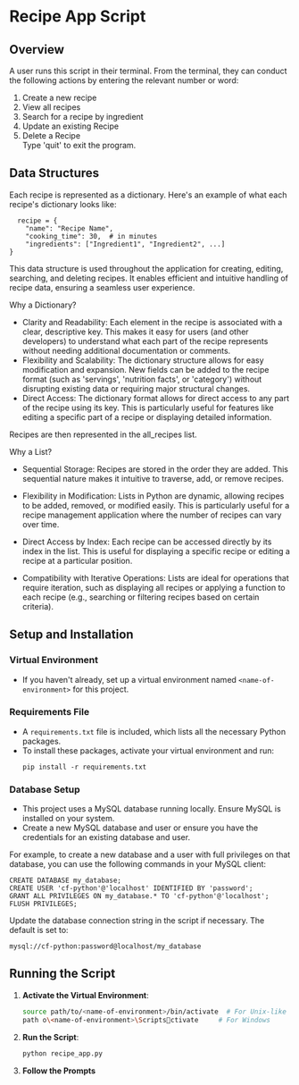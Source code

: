 # Recipe App Script

## Overview

A user runs this script in their terminal. From the terminal, they can conduct the following actions by entering the relevant number or word:

1. Create a new recipe
2. View all recipes
3. Search for a recipe by ingredient
4. Update an existing Recipe
5. Delete a Recipe\
   Type 'quit' to exit the program.

## Data Structures

Each recipe is represented as a dictionary. Here's an example of what each recipe's dictionary looks like:

```
  recipe = {
    "name": "Recipe Name",
    "cooking_time": 30,  # in minutes
    "ingredients": ["Ingredient1", "Ingredient2", ...]
}

```

This data structure is used throughout the application for creating, editing, searching, and deleting recipes. It enables efficient and intuitive handling of recipe data, ensuring a seamless user experience.

Why a Dictionary?

- Clarity and Readability: Each element in the recipe is associated with a clear, descriptive key. This makes it easy for users (and other developers) to understand what each part of the recipe represents without needing additional documentation or comments.
- Flexibility and Scalability: The dictionary structure allows for easy modification and expansion. New fields can be added to the recipe format (such as 'servings', 'nutrition facts', or 'category') without disrupting existing data or requiring major structural changes.
- Direct Access: The dictionary format allows for direct access to any part of the recipe using its key. This is particularly useful for features like editing a specific part of a recipe or displaying detailed information.

Recipes are then represented in the all_recipes list.

Why a List?

- Sequential Storage: Recipes are stored in the order they are added. This sequential nature makes it intuitive to traverse, add, or remove recipes.

- Flexibility in Modification: Lists in Python are dynamic, allowing recipes to be added, removed, or modified easily. This is particularly useful for a recipe management application where the number of recipes can vary over time.

- Direct Access by Index: Each recipe can be accessed directly by its index in the list. This is useful for displaying a specific recipe or editing a recipe at a particular position.

- Compatibility with Iterative Operations: Lists are ideal for operations that require iteration, such as displaying all recipes or applying a function to each recipe (e.g., searching or filtering recipes based on certain criteria).

## Setup and Installation

### Virtual Environment

- If you haven't already, set up a virtual environment named `<name-of-environment>` for this project.

### Requirements File

- A `requirements.txt` file is included, which lists all the necessary Python packages.
- To install these packages, activate your virtual environment and run:
  ```
  pip install -r requirements.txt
  ```

### Database Setup

- This project uses a MySQL database running locally. Ensure MySQL is installed on your system.
- Create a new MySQL database and user or ensure you have the credentials for an existing database and user.

For example, to create a new database and a user with full privileges on that database, you can use the following commands in your MySQL client:

```
CREATE DATABASE my_database;
CREATE USER 'cf-python'@'localhost' IDENTIFIED BY 'password';
GRANT ALL PRIVILEGES ON my_database.* TO 'cf-python'@'localhost';
FLUSH PRIVILEGES;
```

Update the database connection string in the script if necessary. The default is set to:

```
mysql://cf-python:password@localhost/my_database
```

## Running the Script

1. **Activate the Virtual Environment**:

   ```bash
   source path/to/<name-of-environment>/bin/activate  # For Unix-like systems
   path	o\<name-of-environment>\Scriptsctivate     # For Windows
   ```

2. **Run the Script**:

   ```bash
   python recipe_app.py
   ```

3. **Follow the Prompts**
